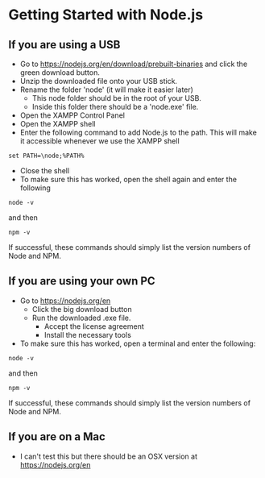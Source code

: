 # Getting Started with Node.js

## If you are using a USB

- Go to https://nodejs.org/en/download/prebuilt-binaries and click the green download button.
- Unzip the downloaded file onto your USB stick.
- Rename the folder 'node' (it will make it easier later)
  - This node folder should be in the root of your USB.
  - Inside this folder there should be a 'node.exe' file.
- Open the XAMPP Control Panel
- Open the XAMPP shell
- Enter the following command to add Node.js to the path. This will make it accessible whenever we use the XAMPP shell

```
set PATH=\node;%PATH%
```

- Close the shell
- To make sure this has worked, open the shell again and enter the following

```
node -v
```

and then

```
npm -v
```

If successful, these commands should simply list the version numbers of Node and NPM.

## If you are using your own PC

- Go to https://nodejs.org/en
  - Click the big download button
  - Run the downloaded .exe file.
    - Accept the license agreement
    - Install the necessary tools
- To make sure this has worked, open a terminal and enter the following:

```
node -v
```

and then

```
npm -v
```

If successful, these commands should simply list the version numbers of Node and NPM.

## If you are on a Mac

- I can't test this but there should be an OSX version at https://nodejs.org/en
